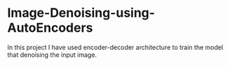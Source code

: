 # Image-Denoising-using-AutoEncoders

In this project I have used encoder-decoder architecture to train the model that denoising the input image.
